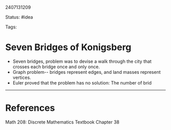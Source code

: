 2407131209

Status: #idea

Tags:

# Seven Bridges of Konigsberg

- Seven bridges, problem was to devise a walk through the city that crosses each bridge once and only once.
- Graph problem-- bridges represent edges, and land masses represent vertices.
- Euler proved that the problem has no solution: The number of brid



---
# References

Math 208: Discrete Mathematics Textbook Chapter 38 